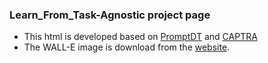 ### Learn_From_Task-Agnostic project page

* This html is developed based on [PromptDT](https://github.com/mxu34/mxu34.github.io/tree/master/PromptDT) and [CAPTRA](https://github.com/yijiaweng/CAPTRA/tree/gh-pages)
* The WALL-E image is download from the [website](https://freepngimg.com/).
